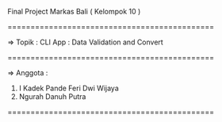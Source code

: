 Final Project Markas Bali ( Kelompok 10 )

=============================================

=> Topik : CLI App : Data Validation and Convert

=============================================

=> Anggota :

1. I Kadek Pande Feri Dwi Wijaya
2. Ngurah Danuh Putra

=============================================

